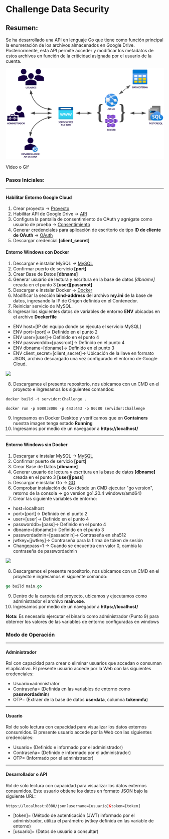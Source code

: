 # Challenge Data Security

## Resumen:

Se ha desarrollado una API en lenguaje Go que tiene como función principal la enumeración de los archivos almacenados en Google Drive. Posteriormente, esta API permite acceder y modificar los metadatos de estos archivos en función de la criticidad asignada por el usuario de la cuenta. 

![](https://github.com/JossephRojasSantos/Challenge-DataSecurity/blob/master/png/Diagrama%20-%20Arquitectura.png)


Video o Gif
### Pasos Iniciales:
------
#### Habilitar Entorno Google Cloud

1. Crear proyecto -> [Proyecto](https://console.cloud.google.com/projectcreate?previousPage=%2Fapis%2Fdashboard%3Fhl%3Des-419%26project%3Dchallenge-395013&organizationId=0&hl=es-419)
2. Habilitar API de Google Drive -> [API](https://console.cloud.google.com/apis/library/drive.googleapis.com?hl=es-419&organizationId=0&project=challenge-395013)
3. Configura la pantalla de consentimiento de OAuth y agrégate como usuario de prueba -> [Consentimiento](https://console.cloud.google.com/apis/credentials/consent?hl=es-419)
4. Generar credenciales para aplicación de escritorio de tipo **ID de cliente de OAuth** -> [OAuth](https://console.cloud.google.com/apis/credentials?hl=es-419) 
5. Descargar credencial **[client_secret]**
#### Entorno Windows con Docker

1. Descargar e instalar MySQL ->  [MySQL](https://downloads.mysql.com/archives/get/p/23/file/mysql-8.0.33-winx64-debug-test.zip)
2. Confirmar puerto de servicio **[port]**
3. Crear Base de Datos **[dbname]**
4. Generar usuario de lectura y escritura en la base de datos *[dbname]* creada en el punto 3 **[user][passroot]**
5. Descargar e instalar Docker -> [Docker](https://desktop.docker.com/win/main/amd64/Docker%20Desktop%20Installer.exe)
6. Modificar la sección **bind-address** del archivo **my.ini** de la base de datos, ingresando la IP de Origen definida en el Contenedor.
7. Reiniciar servicio de MySQL. 
8. Ingresar los siguientes datos de variables de entorno **ENV** ubicadas en el archivo **Dockerfile**

* ENV host=[IP del equipo donde se ejecuta el servicio MySQL]
* ENV port=[port]-> Definido en el punto 2
* ENV user=[user]-> Definido en el punto 4
* ENV passworddb=[passroot]-> Definido en el punto 4
* ENV dbname=[dbname]-> Definido en el punto 3
* ENV client_secret=[client_secret]-> Ubicación de la llave en formato JSON, archivo descargado una vez configurado el entorno de Google Cloud.

![](https://github.com/JossephRojasSantos/Challenge-DataSecurity/tree/master/png/ENVDockerFile.png)

8. Descargamos el presente repositorio, nos ubicamos con un CMD en el proyecto e ingresamos los siguientes comandos:
```docker
docker build -t servidor:Challenge .
```
```docker
docker run -p 8080:8080 -p 443:443 -p 80:80 servidor:Challenge
```
9. Ingresamos en Docker Desktop y verificamos que en **Containers** nuestra imagen tenga estado **Running**
10. Ingresamos por medio de un navegador a **https://localhost/**
------
#### Entorno Windows sin Docker

1. Descargar e instalar MySQL ->  [MySQL](https://downloads.mysql.com/archives/get/p/23/file/mysql-8.0.33-winx64-debug-test.zip)
2. Confirmar puerto de servicio **[port]**
3. Crear Base de Datos **[dbname]**
4. Generar usuario de lectura y escritura en la base de datos **[dbname]** creada en el punto 3 **[user][pass]**
5. Descargar e instalar Go -> [GO](https://dl.google.com/go/go1.20.4.windows-amd64.msi)
6. Comprobar instalación de Go (desde un CMD ejecutar "go version", retorno de la consola -> go version go1.20.4 windows/amd64)
7. Crear las siguiente variables de entorno:

* host=localhost
* port=[port]-> Definido en el punto 2
* user=[user]-> Definido en el punto 4
* passworddb=[pass]-> Definido en el punto 4
* dbname=[dbname]-> Definido en el punto 3
* passwordadmin=[passadmin]-> Contraseña en sha512
* jwtkey=[jwtkey]-> Contraseña para la firma de token de sesión
* Changepass=1 -> Cuando se encuentra con valor 0, cambia la contraseña de passwordadmin 


![](https://github.com/JossephRojasSantos/Challenge-DataSecurity/tree/master/png/Variables%20de%20Entorno.png)

8. Descargamos el presente repositorio, nos ubicamos con un CMD en el proyecto e ingresamos el siguiente comando:
```go
go build main.go
```
9. Dentro de la carpeta del proyecto, ubicamos y ejecutamos como administrador el archivo **main.exe**.    
10. Ingresamos por medio de un navegador a **https://localhost/**

**Nota:** Es necesario ejercutar el binario como administrador (Punto 9) para obterner los valores de las variables de entorno configuradas en windows

### Modo de Operación 

------
#### Administrador

Rol con capacidad para crear o eliminar usuarios que accedan o consuman el aplicativo. El presente usuario accede por la Web con las siguientes credenciales:

* Usuario=administrator
* Contraseña= (Definida en las variables de entorno como **passwordadmin**)
* OTP= (Extraer de la base de datos **userdata**, columna **tokenmfa**)

------
#### Usuario

Rol de solo lectura con capacidad para visualizar los datos externos consumidos. El presente usuario accede por la Web con las siguientes credenciales:

* Usuario= (Definido e informado por el administrador)
* Contraseña= (Definido e informado por el administrador)
* OTP= (Informado por el administrador)

------
#### Desarrollador o API

Rol de solo lectura con capacidad para visualizar los datos externos consumidos. Este usuario obtiene los datos en formato JSON bajo la siguiente URL:

```html
https://localhost:8080/json?username=[usuario]&token=[token]
```

* [token]= (Método de autenticación (JWT) informado por el administrador, utiliza el parámetro jwtkey definida en las variable de entorno)
* [usuario]= (Datos de usuario a consultar)
